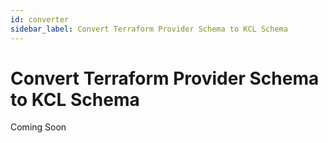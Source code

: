 ```yaml
---
id: converter
sidebar_label: Convert Terraform Provider Schema to KCL Schema
---
```


# Convert Terraform Provider Schema to KCL Schema

Coming Soon
